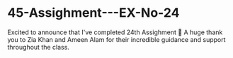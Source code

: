 # 45-Assighment---EX-No-24
Excited to announce that I've completed 24th Assighment 🎉 A huge thank you to Zia Khan and Ameen Alam for their incredible guidance and support throughout the class.
